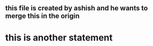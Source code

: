 ## this file is created by ashish and he wants to merge this in the origin

# this is another statement